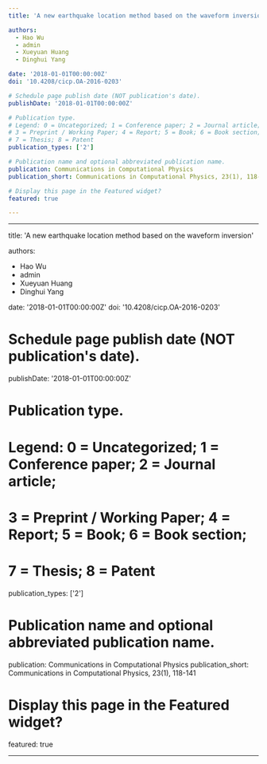 ```yaml
---
title: 'A new earthquake location method based on the waveform inversion'

authors:
  - Hao Wu
  - admin
  - Xueyuan Huang
  - Dinghui Yang

date: '2018-01-01T00:00:00Z'
doi: '10.4208/cicp.OA-2016-0203'

# Schedule page publish date (NOT publication's date).
publishDate: '2018-01-01T00:00:00Z'

# Publication type.
# Legend: 0 = Uncategorized; 1 = Conference paper; 2 = Journal article;
# 3 = Preprint / Working Paper; 4 = Report; 5 = Book; 6 = Book section;
# 7 = Thesis; 8 = Patent
publication_types: ['2']

# Publication name and optional abbreviated publication name.
publication: Communications in Computational Physics
publication_short: Communications in Computational Physics, 23(1), 118-141

# Display this page in the Featured widget?
featured: true

---
```


---
title: 'A new earthquake location method based on the waveform inversion'

authors:
  - Hao Wu
  - admin
  - Xueyuan Huang
  - Dinghui Yang

date: '2018-01-01T00:00:00Z'
doi: '10.4208/cicp.OA-2016-0203'

# Schedule page publish date (NOT publication's date).
publishDate: '2018-01-01T00:00:00Z'

# Publication type.
# Legend: 0 = Uncategorized; 1 = Conference paper; 2 = Journal article;
# 3 = Preprint / Working Paper; 4 = Report; 5 = Book; 6 = Book section;
# 7 = Thesis; 8 = Patent
publication_types: ['2']

# Publication name and optional abbreviated publication name.
publication: Communications in Computational Physics
publication_short: Communications in Computational Physics, 23(1), 118-141

# Display this page in the Featured widget?
featured: true

---





